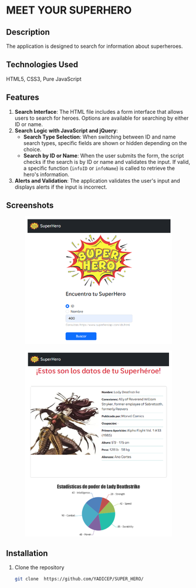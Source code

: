# **MEET YOUR SUPERHERO**

## Description
The application is designed to search for information about superheroes.

## Technologies Used
HTML5, CSS3, Pure JavaScript

## Features
1. **Search Interface**: The HTML file includes a form interface that allows users to search for heroes. Options are available for searching by either ID or name.
2. **Search Logic with JavaScript and jQuery**:
   - **Search Type Selection**: When switching between ID and name search types, specific fields are shown or hidden depending on the choice.
   - **Search by ID or Name**: When the user submits the form, the script checks if the search is by ID or name and validates the input. If valid, a specific function (`infoID` or `infoName`) is called to retrieve the hero's information.
3. **Alerts and Validation**: The application validates the user's input and displays alerts if the input is incorrect.

## Screenshots
<p align="center">
  <img src="assets/img/ppal.png" alt="Preview of the main page" width="400">
</p>

<p align="center">
  <img src="assets/img/result.png" alt="Display of features and statistics" width="400">
</p>

## Installation
1. Clone the repository
   ```bash
   git clone  https://github.com/YADICEP/SUPER_HERO/
